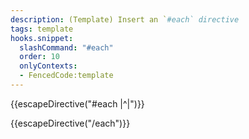 ```yaml
---
description: (Template) Insert an `#each` directive
tags: template
hooks.snippet:
  slashCommand: "#each"
  order: 10
  onlyContexts:
  - FencedCode:template
---
```

{{escapeDirective("#each |^|")}}

{{escapeDirective("/each")}}